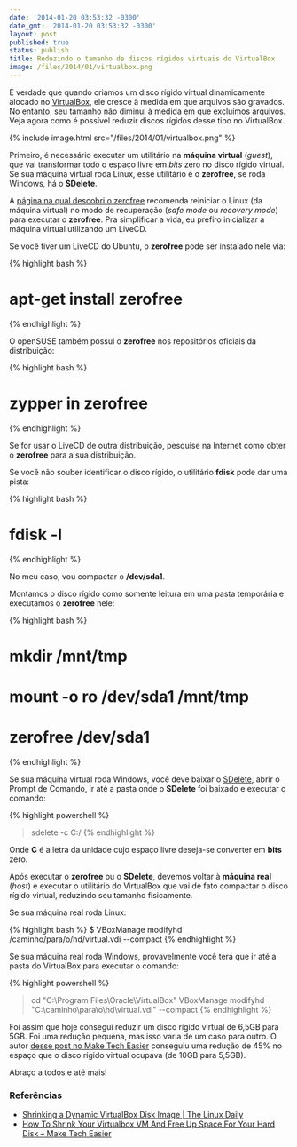 ```yaml
---
date: '2014-01-20 03:53:32 -0300'
date_gmt: '2014-01-20 03:53:32 -0300'
layout: post
published: true
status: publish
title: Reduzindo o tamanho de discos rígidos virtuais do VirtualBox
image: /files/2014/01/virtualbox.png
---
```


É verdade que quando criamos um disco rígido virtual dinamicamente alocado no [VirtualBox](http://www.virtualbox.org/), ele cresce à medida em que arquivos são gravados. No entanto, seu tamanho não diminui à medida em que excluímos arquivos. Veja agora como é possível reduzir discos rígidos desse tipo no VirtualBox.

<!--more-->

{% include image.html src="/files/2014/01/virtualbox.png" %}

Primeiro, é necessário executar um utilitário na **máquina virtual** (*guest*), que vai transformar todo o espaço livre em *bits* zero no disco rígido virtual. Se sua máquina virtual roda Linux, esse utilitário é o **zerofree**, se roda Windows, há o **SDelete**.

A [página na qual descobri o zerofree](http://www.thelinuxdaily.com/2010/02/shrinking-a-dynamic-virtualbox-disk-image/) recomenda reiniciar o Linux (da máquina virtual) no modo de recuperação (*safe mode* ou *recovery mode*) para executar o **zerofree**. Pra simplificar a vida, eu prefiro inicializar a máquina virtual utilizando um LiveCD.

Se você tiver um LiveCD do Ubuntu, o **zerofree** pode ser instalado nele via:

{% highlight bash %}
# apt-get install zerofree
{% endhighlight %}

O openSUSE também possui o **zerofree** nos repositórios oficiais da distribuição:

{% highlight bash %}
# zypper in zerofree
{% endhighlight %}

Se for usar o LiveCD de outra distribuição, pesquise na Internet como obter o **zerofree** para a sua distribuição.

Se você não souber identificar o disco rígido, o utilitário **fdisk** pode dar uma pista:

{% highlight bash %}
# fdisk -l
{% endhighlight %}

No meu caso, vou compactar o **/dev/sda1**.

Montamos o disco rígido como somente leitura em uma pasta temporária e executamos o **zerofree** nele:

{% highlight bash %}
# mkdir /mnt/tmp
# mount -o ro /dev/sda1 /mnt/tmp
# zerofree /dev/sda1
{% endhighlight %}

Se sua máquina virtual roda Windows, você deve baixar o [SDelete](http://technet.microsoft.com/en-us/sysinternals/bb897443.aspx), abrir o Prompt de Comando, ir até a pasta onde o **SDelete** foi baixado e executar o comando:

{% highlight powershell %}
> sdelete -c C:/
{% endhighlight %}

Onde **C** é a letra da unidade cujo espaço livre deseja-se converter em **bits** zero.

Após executar o **zerofree** ou o **SDelete**, devemos voltar à **máquina real** (*host*) e executar o utilitário do VirtualBox que vai de fato compactar o disco rígido virtual, reduzindo seu tamanho fisicamente.

Se sua máquina real roda Linux:

{% highlight bash %}
$ VBoxManage modifyhd /caminho/para/o/hd/virtual.vdi --compact
{% endhighlight %}

Se sua máquina real roda Windows, provavelmente você terá que ir até a pasta do VirtualBox para executar o comando:

{% highlight powershell %}
> cd "C:\Program Files\Oracle\VirtualBox"
> VBoxManage modifyhd "C:\caminho\para\o\hd\virtual.vdi" --compact
{% endhighlight %}

Foi assim que hoje consegui reduzir um disco rígido virtual de 6,5GB para 5GB. Foi uma redução pequena, mas isso varia de um caso para outro. O autor [desse post no Make Tech Easier](http://www.maketecheasier.com/shrink-your-virtualbox-vm) conseguiu uma redução de 45% no espaço que o disco rígido virtual ocupava (de 10GB para 5,5GB).

Abraço a todos e até mais!

### Referências

- [Shrinking a Dynamic VirtualBox Disk Image | The Linux Daily](http://www.thelinuxdaily.com/2010/02/shrinking-a-dynamic-virtualbox-disk-image/)
- [How To Shrink Your Virtualbox VM And Free Up Space For Your Hard Disk – Make Tech Easier](http://www.maketecheasier.com/shrink-your-virtualbox-vm)